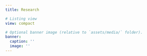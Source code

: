 ```yaml
---
title: Research

# Listing view
view: compact

# Optional banner image (relative to `assets/media/` folder).
banner:
  caption: ''
  image: ''
---
```

